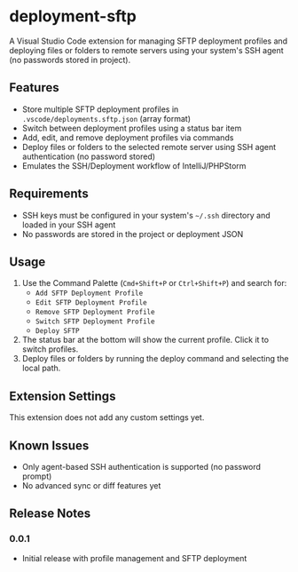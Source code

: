 # deployment-sftp

A Visual Studio Code extension for managing SFTP deployment profiles and deploying files or folders to remote servers using your system's SSH agent (no passwords stored in project).

## Features
- Store multiple SFTP deployment profiles in `.vscode/deployments.sftp.json` (array format)
- Switch between deployment profiles using a status bar item
- Add, edit, and remove deployment profiles via commands
- Deploy files or folders to the selected remote server using SSH agent authentication (no password stored)
- Emulates the SSH/Deployment workflow of IntelliJ/PHPStorm

## Requirements
- SSH keys must be configured in your system's `~/.ssh` directory and loaded in your SSH agent
- No passwords are stored in the project or deployment JSON

## Usage
1. Use the Command Palette (`Cmd+Shift+P` or `Ctrl+Shift+P`) and search for:
   - `Add SFTP Deployment Profile`
   - `Edit SFTP Deployment Profile`
   - `Remove SFTP Deployment Profile`
   - `Switch SFTP Deployment Profile`
   - `Deploy SFTP`
2. The status bar at the bottom will show the current profile. Click it to switch profiles.
3. Deploy files or folders by running the deploy command and selecting the local path.

## Extension Settings
This extension does not add any custom settings yet.

## Known Issues
- Only agent-based SSH authentication is supported (no password prompt)
- No advanced sync or diff features yet

## Release Notes
### 0.0.1
- Initial release with profile management and SFTP deployment
